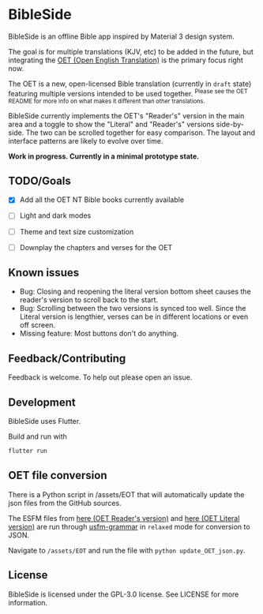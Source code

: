 # BibleSide

BibleSide is an offline Bible app inspired by Material 3 design system.

The goal is for multiple translations (KJV, etc) to be added in the future, but integrating the [OET (Open English Translation)](https://github.com/Freely-Given-org/OpenEnglishTranslation--OET) is the primary focus right now.

The OET is a new, open-licensed Bible translation (currently in ``draft`` state) featuring multiple versions intended to be used together. <sup>Please see the OET README for more info on what makes it different than other translations.</sup>

BibleSide currently implements the OET's "Reader's" version in the main area and a toggle to show the "Literal" and "Reader's" versions side-by-side. The two can be scrolled together for easy comparison. The layout and interface patterns are likely to evolve over time.

**Work in progress. Currently in a minimal prototype state.**


## TODO/Goals

- [x] Add all the OET NT Bible books currently available
- [ ] Light and dark modes
- [ ] Theme and text size customization
- [ ] Downplay the chapters and verses for the OET


## Known issues

- Bug: Closing and reopening the literal version bottom sheet causes the reader's version to scroll back to the start.
- Bug: Scrolling between the two versions is synced too well. Since the Literal version is lengthier, verses can be in different locations or even off screen.
- Missing feature: Most buttons don't do anything.


## Feedback/Contributing

Feedback is welcome. To help out please open an issue.


## Development

BibleSide uses Flutter.

Build and run with

```bash
flutter run
```


## OET file conversion

There is a Python script in /assets/EOT that will automatically update the json files from the GitHub sources.

The ESFM files from [here (OET Reader's version)](https://github.com/Freely-Given-org/OpenEnglishTranslation--OET/tree/main/translatedTexts/ReadersVersion) and [here (OET Literal version)](https://github.com/Freely-Given-org/OpenEnglishTranslation--OET/tree/main/intermediateTexts/auto_edited_VLT_ESFM) are run through [usfm-grammar](https://github.com/Bridgeconn/usfm-grammar) in ``relaxed`` mode for conversion to JSON.

Navigate to ``/assets/EOT`` and run the file with ``python update_OET_json.py``.


## License

BibleSide is licensed under the GPL-3.0 license. See LICENSE for more information.